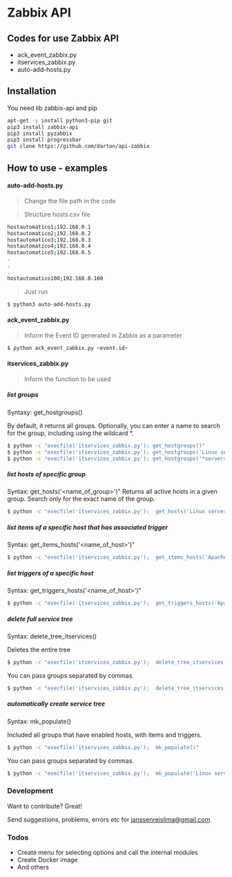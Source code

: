 # Zabbix API

## Codes for use Zabbix API
  - ack_event_zabbix.py
  - itservices_zabbix.py
  - auto-add-hosts.py
   
## Installation

You need lib zabbix-api and pip

```sh
apt-get -y install python3-pip git
pip3 install zabbix-api
pip3 install pyzabbix
pip3 install progressbar
git clone https://github.com/darton/api-zabbix
```

## How to use - examples

#### auto-add-hosts.py
>Change the file path in the code

>Structure hosts.csv file

```sh
hostautomatico1;192.168.0.1
hostautomatico2;192.168.0.2
hostautomatico3;192.168.0.3
hostautomatico4;192.168.0.4
hostautomatico5;192.168.0.5
.
.
.
hostautomatico100;192.168.0.100
```

>Just run

```sh
$ python3 auto-add-hosts.py
```

#### ack_event_zabbix.py
>Inform the Event ID generated in Zabbix as a parameter

```sh
$ python ack_event_zabbix.py <event.id>
```
#### itservices_zabbix.py
>Inform the function to be used

##### list groups
Syntaxy: get_hostgroups()

By default, it returns all groups. Optionally, you can enter a name to search for the group, including using the wildcard *.
```sh
$ python -c "execfile('itservices_zabbix.py'); get_hostgroups()"
$ python -c "execfile('itservices_zabbix.py'); get_hostgroups('Linux servers')"
$ python -c "execfile('itservices_zabbix.py'); get_hostgroups('*servers*')"
```
##### list hosts of specific group
Syntax:  get_hosts('<name_of_group>')"
Returns all active hosts in a given group. Search only for the exact name of the group.
```sh
$ python -c "execfile('itservices_zabbix.py');  get_hosts('Linux servers')"
```
##### list items of a specific host that has associated trigger
Syntax:  get_items_hosts('<name_of_host>')"
```sh
$ python -c "execfile('itservices_zabbix.py');  get_items_hosts('Apache Web Server')"
```
##### list triggers of a specific host
Syntax:  get_triggers_hosts('<name_of_host>')"
```sh
$ python -c "execfile('itservices_zabbix.py');  get_triggers_hosts('Apache Web Server')"
```
##### delete full service tree
Syntax:  delete_tree_itservices()

Deletes the entire tree
```sh
$ python -c "execfile('itservices_zabbix.py');  delete_tree_itservices()"
```
You can pass groups separated by commas.
```sh
$ python -c "execfile('itservices_zabbix.py');  delete_tree_itservices('Linux servers, Zabbix servers')"
```
##### automatically create service tree
Syntax:  mk_populate()

Included all groups that have enabled hosts, with items and triggers.
```sh
$ python -c "execfile('itservices_zabbix.py');  mk_populate()"
```
You can pass groups separated by commas.
```sh
$ python -c "execfile('itservices_zabbix.py');  mk_populate('Linux servers, Zabbix servers')"
```

### Development

Want to contribute? Great!

Send suggestions, problems, errors etc for janssenreislima@gmail.com

### Todos

 - Create menu for selecting options and call the internal modules
 - Create Docker image 
 - And others

